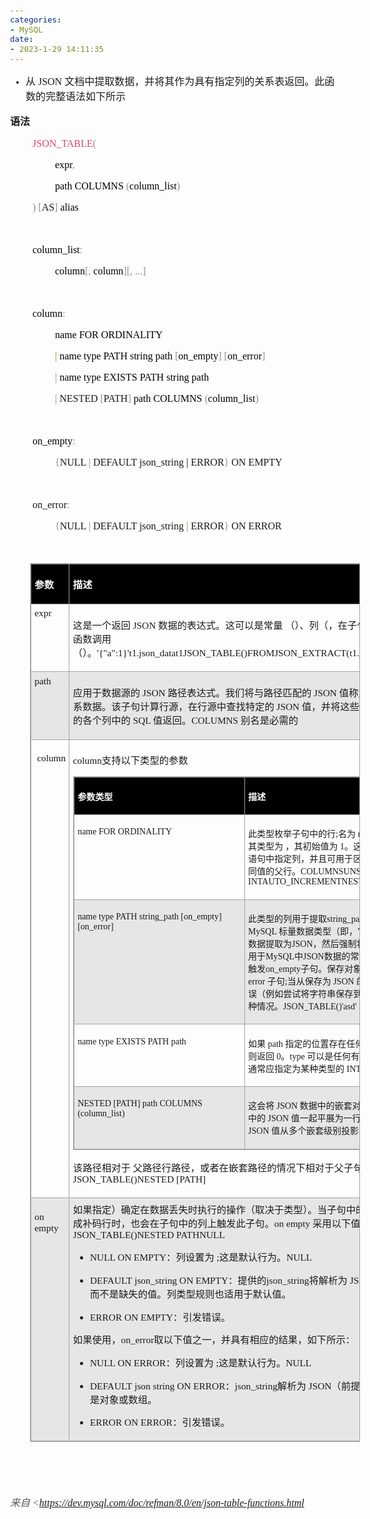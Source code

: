 ```yaml
---
categories:
- MySQL
date:
- 2023-1-29 14:11:35
---
```


<body lang=zh-CN style='font-family:Calibri;font-size:11.0pt'>
<!--StartFragment-->

<ul type=disc style='direction:ltr;unicode-bidi:embed;margin-top:0in;
 margin-bottom:0in'>
 <li style='margin-top:0;margin-bottom:0;vertical-align:middle'><span
     style='font-family:"Microsoft YaHei UI";font-size:12.0pt'>从</span><span
     style='font-family:"Comic Sans MS";font-size:12.0pt'> JSON </span><span
     style='font-family:"Microsoft YaHei UI";font-size:12.0pt'>文档中提取数据，并将其作为具有指定列的关系表返回。此函数的完整语法如下所示</span></li>
</ul>

<p style='font-family:"Microsoft YaHei UI";font-size:12.0pt'><span
style='font-weight:bold'>语法</span></p>

<p style='margin-left:.375in;font-family:"Comic Sans MS";font-size:
12.0pt'><span style='color:#DD4A68'>JSON_TABLE</span><span style='color:#909090'>(
</span></p>

<p style='margin-left:.75in;font-family:"Comic Sans MS";font-size:
12.0pt'><span style='color:black'>expr</span><span style='color:#909090'>, </span></p>

<p style='margin-left:.75in;font-family:"Comic Sans MS";font-size:
12.0pt'><span style='color:black'>path COLUMNS </span><span style='color:#909090'>(</span><span
style='color:black'>column_list</span><span style='color:#909090'>) </span></p>

<p style='margin-left:.375in;font-family:"Comic Sans MS";font-size:
12.0pt'><span style='color:#909090'>) [</span>AS<span style='color:#909090'>] </span><span
style='color:black'>alias </span></p>

<p style='margin-left:.375in;font-family:"Comic Sans MS";font-size:
12.0pt;color:black'>&nbsp;</p>

<p style='margin-left:.375in;font-family:"Comic Sans MS";font-size:
12.0pt'><span style='color:black'>column_list</span><span style='color:#909090'>:
</span></p>

<p style='margin-left:.75in;font-family:"Comic Sans MS";font-size:
12.0pt'><span style='color:black'>column</span><span style='color:#909090'>[, </span><span
style='color:black'>column</span><span style='color:#909090'>][, ...] </span></p>

<p style='margin-left:.375in;font-family:"Comic Sans MS";font-size:
12.0pt;color:black'>&nbsp;</p>

<p style='margin-left:.375in;font-family:"Comic Sans MS";font-size:
12.0pt'><span style='color:black'>column</span><span style='color:#909090'>: </span></p>

<p style='margin-left:.75in;font-family:"Comic Sans MS";font-size:
12.0pt'><span style='color:black'>name FOR ORDINALITY </span></p>

<p style='margin-left:.75in;font-family:"Comic Sans MS";font-size:
12.0pt'><span style='color:#A67F59'>| </span><span style='color:black'>name
type PATH string path </span><span style='color:#909090'>[</span><span
style='color:black'>on_empty</span><span style='color:#909090'>] [</span><span
style='color:black'>on_error</span><span style='color:#909090'>] </span></p>

<p style='margin-left:.75in;font-family:"Comic Sans MS";font-size:
12.0pt'><span style='color:#909090'>| </span><span style='color:black'>name
type EXISTS PATH string path </span></p>

<p style='margin-left:.75in;font-family:"Comic Sans MS";font-size:
12.0pt'><span style='color:#909090'>|</span> NESTED <span style='color:#909090'>[</span>PATH<span
style='color:#909090'>] </span><span style='color:black'>path COLUMNS </span><span
style='color:#909090'>(</span><span style='color:black'>column_list</span><span
style='color:#909090'>)</span></p>

<p style='margin-left:.375in;font-family:"Comic Sans MS";font-size:
12.0pt;color:#909090'>&nbsp;</p>

<p style='margin-left:.375in;font-family:"Comic Sans MS";font-size:
12.0pt'><span style='color:black'>on_empty</span><span style='color:#909090'>: </span></p>

<p style='margin-left:.75in;font-family:"Comic Sans MS";font-size:
12.0pt'><span style='color:#909090'>{</span>NULL <span style='color:#A67F59'>|</span>
DEFAULT json_string | ERROR<span style='color:#909090'>}</span> ON EMPTY </p>

<p style='margin-left:.375in;font-family:"Comic Sans MS";font-size:
12.0pt'>&nbsp;</p>

<p style='margin-left:.375in;font-family:"Comic Sans MS";font-size:
12.0pt'>on_error<span style='color:#909090'>: </span></p>

<p style='margin-left:.75in;font-family:"Comic Sans MS";font-size:
12.0pt'><span style='color:#909090'>{</span>NULL <span style='color:#A67F59'>|</span>
DEFAULT json_string <span style='color:#A67F59'>|</span> ERROR<span
style='color:#909090'>}</span> ON ERROR</p>

<p style='margin-left:.375in;font-family:"Comic Sans MS";font-size:
12.0pt'>&nbsp;</p>

<div style='direction:ltr'>

<table border=1 cellpadding=0 cellspacing=0 valign=top style='direction:ltr;
 border-collapse:collapse;border-style:solid;border-color:#A3A3A3;border-width:
 1pt;margin-left:.3333in' title="" summary="">
 <tr>
  <td style='border-style:solid;border-color:#A3A3A3;border-width:1pt;
  background-color:black;vertical-align:top;width:1.0923in;padding:4pt 4pt 4pt 4pt'>
  <p style='font-family:"Microsoft YaHei UI";font-size:11.5pt;
  color:white'><span style='font-weight:bold'>参数</span></p>
  </td>
  <td style='border-style:solid;border-color:#A3A3A3;border-width:1pt;
  background-color:black;vertical-align:top;width:7.6736in;padding:4pt 4pt 4pt 4pt'>
  <p style='font-family:"Microsoft YaHei UI";font-size:11.5pt;
  color:white'><span style='font-weight:bold'>描述</span></p>
  </td>
 </tr>
 <tr>
  <td style='border-style:solid;border-color:#A3A3A3;border-width:1pt;
  vertical-align:top;width:1.0923in;padding:4pt 4pt 4pt 4pt'>
  <p style='margin-top:0pt;margin-bottom:11pt;font-family:"Comic Sans MS";
  font-size:11.5pt'>expr</p>
  </td>
  <td style='border-style:solid;border-color:#A3A3A3;border-width:1pt;
  vertical-align:top;width:7.7361in;padding:4pt 4pt 4pt 4pt'>
  <p style='font-size:11.5pt'><span style='font-family:"Microsoft YaHei UI"'>这是一个返回</span><span
  style='font-family:"Comic Sans MS"'> JSON </span><span style='font-family:
  "Microsoft YaHei UI"'>数据的表达式。这可以是常量 （）、列（，在子句之前指定的给定表）或函数调用 （）。</span><span
  style='font-family:"Comic Sans MS"'>'{&quot;a&quot;:1}'t1.json_datat1JSON_TABLE()FROMJSON_EXTRACT(t1.json_data,'$.post.comments')</span></p>
  </td>
 </tr>
 <tr>
  <td style='border-style:solid;border-color:#A3A3A3;border-width:1pt;
  background-color:#E7E6E6;vertical-align:top;width:1.0923in;padding:4pt 4pt 4pt 4pt'>
  <p style='margin-top:0pt;margin-bottom:11pt;font-family:"Comic Sans MS";
  font-size:11.5pt'>path</p>
  </td>
  <td style='border-style:solid;border-color:#A3A3A3;border-width:1pt;
  background-color:#E7E6E6;vertical-align:top;width:7.7215in;padding:4pt 4pt 4pt 4pt'>
  <p style='font-size:11.5pt'><span style='font-family:"Microsoft YaHei UI"'
  lang=zh-CN>应用于数据源的</span><span style='font-family:"Comic Sans MS"'
  lang=zh-CN> JSON </span><span style='font-family:"Microsoft YaHei UI"'
  lang=zh-CN>路径表达式。我们将与路径匹配的</span><span style='font-family:"Comic Sans MS"'
  lang=zh-CN> JSON </span><span style='font-family:"Microsoft YaHei UI"'
  lang=zh-CN>值称为行源</span><span style='font-family:"Comic Sans MS"' lang=zh-CN>;</span><span
  style='font-family:"Microsoft YaHei UI"' lang=zh-CN>这用于生成一行关系数据。该子句计算行源，在行源中查找特定的</span><span
  style='font-family:"Comic Sans MS"' lang=zh-CN> JSON </span><span
  style='font-family:"Microsoft YaHei UI"' lang=zh-CN>值，并将这些</span><span
  style='font-family:"Comic Sans MS"' lang=zh-CN> JSON </span><span
  style='font-family:"Microsoft YaHei UI"' lang=zh-CN>值作为关系数据行的各个列中的</span><span
  style='font-family:"Comic Sans MS"' lang=zh-CN> SQL </span><span
  style='font-family:"Microsoft YaHei UI"' lang=zh-CN>值返回。</span><span
  style='font-family:"Comic Sans MS"' lang=zh-CN>COLUMNS</span><span
  style='font-family:"Comic Sans MS"' lang=en-US> </span><span
  style='font-family:"Microsoft YaHei UI"' lang=zh-CN>别名是必需的</span></p>
  </td>
 </tr>
 <tr>
  <td style='border-style:solid;border-color:#A3A3A3;border-width:1pt;
  vertical-align:top;width:1.0923in;padding:4pt 4pt 4pt 4pt'>
  <p style='font-family:"Comic Sans MS";font-size:11.5pt'><span
  lang=zh-CN><span style='mso-spacerun:yes'> </span></span><span lang=en-US>c</span><span
  lang=zh-CN>olumn</span></p>
  </td>
  <td style='border-style:solid;border-color:#A3A3A3;border-width:1pt;
  vertical-align:top;width:7.8055in;padding:4pt 4pt 4pt 4pt'>
  <p style='font-size:11.5pt'><span style='font-family:"Comic Sans MS"'
  lang=en-US>column</span><span style='font-family:"Microsoft YaHei UI"'
  lang=zh-CN>支持以下类型的参数</span></p>
  <div style='direction:ltr'>
  <table border=1 cellpadding=0 cellspacing=0 valign=top style='direction:ltr;
   border-collapse:collapse;border-style:solid;border-color:#A3A3A3;border-width:
   1pt' title="" summary="">
   <tr>
    <td style='border-style:solid;border-color:#A3A3A3;border-width:1pt;
    background-color:black;vertical-align:top;width:3.4604in;padding:4pt 4pt 4pt 4pt'>
    <p style='font-family:"Microsoft YaHei UI";font-size:10.5pt;
    color:white'><span style='font-weight:bold'>参数类型</span></p>
    </td>
    <td style='border-style:solid;border-color:#A3A3A3;border-width:1pt;
    background-color:black;vertical-align:top;width:4.1618in;padding:4pt 4pt 4pt 4pt'>
    <p style='font-family:"Microsoft YaHei UI";font-size:10.5pt;
    color:white'><span style='font-weight:bold'>描述</span></p>
    </td>
   </tr>
   <tr>
    <td style='border-style:solid;border-color:#A3A3A3;border-width:1pt;
    vertical-align:top;width:3.4604in;padding:4pt 4pt 4pt 4pt'>
    <p style='font-family:"Comic Sans MS";font-size:10.5pt'>name FOR
    ORDINALITY</p>
    </td>
    <td style='border-style:solid;border-color:#A3A3A3;border-width:1pt;
    vertical-align:top;width:4.1618in;padding:4pt 4pt 4pt 4pt'>
    <p style='font-size:10.5pt'><span style='font-family:"Microsoft YaHei UI"'>此类型枚举子句中的行</span><span
    style='font-family:"Comic Sans MS"'>;</span><span style='font-family:"Microsoft YaHei UI"'>名为</span><span
    style='font-family:"Comic Sans MS"'> name </span><span style='font-family:
    "Microsoft YaHei UI"'>的列是一个计数器，其类型为 ，其初始值为</span><span style='font-family:
    "Comic Sans MS"'> 1</span><span style='font-family:"Microsoft YaHei UI"'>。这等效于在</span><span
    style='font-family:"Comic Sans MS"'> CREATE TABLE </span><span
    style='font-family:"Microsoft YaHei UI"'>语句中指定列，并且可用于区分子句生成的多行具有相同值的父行。</span><span
    style='font-family:"Comic Sans MS"'>COLUMNSUNSIGNED INTAUTO_INCREMENTNESTED
    [PATH]</span></p>
    </td>
   </tr>
   <tr>
    <td style='border-style:solid;border-color:#A3A3A3;border-width:1pt;
    background-color:#E7E6E6;vertical-align:top;width:3.4604in;padding:4pt 4pt 4pt 4pt'>
    <p style='font-family:"Comic Sans MS";font-size:10.5pt'>name
    type PATH string_path [on_empty] [on_error]</p>
    </td>
    <td style='border-style:solid;border-color:#A3A3A3;border-width:1pt;
    background-color:#E7E6E6;vertical-align:top;width:4.2312in;padding:4pt 4pt 4pt 4pt'>
    <p style='font-size:10.5pt'><span style='font-family:"Microsoft YaHei UI"'>此类型的列用于提取</span><span
    style='font-family:"Comic Sans MS"'>string_path</span><span
    style='font-family:"Microsoft YaHei UI"'>指定的值。</span><span
    style='font-family:"Comic Sans MS"'>type </span><span style='font-family:
    "Microsoft YaHei UI"'>是</span><span style='font-family:"Comic Sans MS"'>
    MySQL </span><span style='font-family:"Microsoft YaHei UI"'>标量数据类型（即，它不能是对象或数组）。
    将数据提取为</span><span style='font-family:"Comic Sans MS"'>JSON</span><span
    style='font-family:"Microsoft YaHei UI"'>，然后强制将其强制为列类型，使用适用于</span><span
    style='font-family:"Comic Sans MS"'>MySQL</span><span style='font-family:
    "Microsoft YaHei UI"'>中</span><span style='font-family:"Comic Sans MS"'>JSON</span><span
    style='font-family:"Microsoft YaHei UI"'>数据的常规自动类型转换。缺失值将触发</span><span
    style='font-family:"Comic Sans MS"'>on_empty</span><span style='font-family:
    "Microsoft YaHei UI"'>子句。保存对象或数组将触发可选的</span><span style='font-family:"Comic Sans MS"'>
    on error </span><span style='font-family:"Microsoft YaHei UI"'>子句</span><span
    style='font-family:"Comic Sans MS"'>;</span><span style='font-family:"Microsoft YaHei UI"'>当从保存为</span><span
    style='font-family:"Comic Sans MS"'> JSON </span><span style='font-family:
    "Microsoft YaHei UI"'>的值强制到表列期间发生错误（例如尝试将字符串保存到整数列）时，也会发生这种情况。</span><span
    style='font-family:"Comic Sans MS"'>JSON_TABLE()'asd'</span></p>
    </td>
   </tr>
   <tr>
    <td style='border-style:solid;border-color:#A3A3A3;border-width:1pt;
    vertical-align:top;width:3.4604in;padding:4pt 4pt 4pt 4pt'>
    <p style='font-family:"Comic Sans MS";font-size:10.5pt'>name
    type EXISTS PATH path</p>
    </td>
    <td style='border-style:solid;border-color:#A3A3A3;border-width:1pt;
    vertical-align:top;width:4.2312in;padding:4pt 4pt 4pt 4pt'>
    <p style='font-size:10.5pt'><span style='font-family:"Microsoft YaHei UI"'>如果</span><span
    style='font-family:"Comic Sans MS"'> path </span><span style='font-family:
    "Microsoft YaHei UI"'>指定的位置存在任何数据，则此列返回</span><span style='font-family:
    "Comic Sans MS"'> 1</span><span style='font-family:"Microsoft YaHei UI"'>，否则返回</span><span
    style='font-family:"Comic Sans MS"'> 0</span><span style='font-family:"Microsoft YaHei UI"'>。</span><span
    style='font-family:"Comic Sans MS"'>type </span><span style='font-family:
    "Microsoft YaHei UI"'>可以是任何有效的</span><span style='font-family:"Comic Sans MS"'>
    MySQL </span><span style='font-family:"Microsoft YaHei UI"'>数据类型，但通常应指定为某种类型的</span><span
    style='font-family:"Comic Sans MS"'> INT</span><span style='font-family:
    "Microsoft YaHei UI"'>。</span></p>
    </td>
   </tr>
   <tr>
    <td style='border-style:solid;border-color:#A3A3A3;border-width:1pt;
    background-color:#E7E6E6;vertical-align:top;width:3.4604in;padding:4pt 4pt 4pt 4pt'>
    <p style='font-family:"Comic Sans MS";font-size:10.5pt'>NESTED
    [PATH] path COLUMNS (column_list)</p>
    </td>
    <td style='border-style:solid;border-color:#A3A3A3;border-width:1pt;
    background-color:#E7E6E6;vertical-align:top;width:4.2048in;padding:4pt 4pt 4pt 4pt'>
    <p style='font-size:10.5pt'><span style='font-family:"Microsoft YaHei UI"'>这会将</span><span
    style='font-family:"Comic Sans MS"'> JSON </span><span style='font-family:
    "Microsoft YaHei UI"'>数据中的嵌套对象或数组与父对象或数组中的</span><span style='font-family:
    "Comic Sans MS"'> JSON </span><span style='font-family:"Microsoft YaHei UI"'>值一起平展为一行。使用多个选项允许将</span><span
    style='font-family:"Comic Sans MS"'> JSON </span><span style='font-family:
    "Microsoft YaHei UI"'>值从多个嵌套级别投影到单个行中。</span><span style='font-family:"Comic Sans MS"'>PATH</span></p>
    </td>
   </tr>
  </table>
  </div>
  <p style='font-size:11.5pt'><span style='font-family:"Microsoft YaHei UI"'>该路径相对于
  父路径行路径，或者在嵌套路径的情况下相对于父子句的路径。</span><span style='font-family:"Comic Sans MS"'>JSON_TABLE()NESTED
  [PATH]</span></p>
  </td>
 </tr>
 <tr>
  <td style='border-style:solid;border-color:#A3A3A3;border-width:1pt;
  background-color:#E7E6E6;vertical-align:top;width:1.0923in;padding:4pt 4pt 4pt 4pt'>
  <p style='font-family:"Comic Sans MS";font-size:11.5pt'>on empty</p>
  </td>
  <td style='border-style:solid;border-color:#A3A3A3;border-width:1pt;
  background-color:#E7E6E6;vertical-align:top;width:7.7208in;padding:4pt 4pt 4pt 4pt'>
  <p style='margin-top:0pt;margin-bottom:11pt;font-size:11.5pt'><span
  style='font-family:"Microsoft YaHei UI"'>如果指定）确定在数据丢失时执行的操作（取决于类型）。当子句中的列没有匹配项并为其生成补码行时，也会在子句中的列上触发此子句。</span><span
  style='font-family:"Comic Sans MS"'>on empty</span><span style='font-family:
  "Microsoft YaHei UI"'>&nbsp;采用以下值之一：</span><span style='font-family:"Comic Sans MS"'>JSON_TABLE()NESTED
  PATHNULL</span></p>
  <ul type=disc style='direction:ltr;unicode-bidi:embed;margin-top:0in;
   margin-bottom:0in'>
   <li style='margin-top:0;margin-bottom:0;vertical-align:middle;margin-top:
       0pt;margin-bottom:11pt'><span style='font-family:"Comic Sans MS";
       font-size:11.5pt'>NULL ON EMPTY</span><span style='font-family:"Microsoft YaHei UI";
       font-size:11.5pt'>：列设置为</span><span style='font-family:"Comic Sans MS";
       font-size:11.5pt'> ;</span><span style='font-family:"Microsoft YaHei UI";
       font-size:11.5pt'>这是默认行为。</span><span style='font-family:"Comic Sans MS";
       font-size:11.5pt'>NULL</span></li>
   <li style='margin-top:0;margin-bottom:0;vertical-align:middle;margin-top:
       0pt;margin-bottom:11pt'><span style='font-family:"Comic Sans MS";
       font-size:11.5pt'>DEFAULT</span><span style='font-family:"Microsoft YaHei UI";
       font-size:11.5pt'>&nbsp;</span><span style='font-family:"Comic Sans MS";
       font-size:11.5pt'>json_string</span><span style='font-family:"Microsoft YaHei UI";
       font-size:11.5pt'>&nbsp;</span><span style='font-family:"Comic Sans MS";
       font-size:11.5pt'>ON EMPTY</span><span style='font-family:"Microsoft YaHei UI";
       font-size:11.5pt'>：提供的</span><span style='font-family:"Comic Sans MS";
       font-size:11.5pt'>json_string</span><span style='font-family:"Microsoft YaHei UI";
       font-size:11.5pt'>将解析为</span><span style='font-family:"Comic Sans MS";
       font-size:11.5pt'> JSON</span><span style='font-family:"Microsoft YaHei UI";
       font-size:11.5pt'>，只要它有效，并存储而不是缺失的值。列类型规则也适用于默认值。</span></li>
   <li style='margin-top:0;margin-bottom:0;vertical-align:middle;margin-top:
       0pt;margin-bottom:11pt'><span style='font-family:"Comic Sans MS";
       font-size:11.5pt'>ERROR ON EMPTY</span><span style='font-family:"Microsoft YaHei UI";
       font-size:11.5pt'>：引发错误。</span></li>
  </ul>
  <p style='margin-top:0pt;margin-bottom:11pt;font-size:11.5pt'><span
  style='font-family:"Microsoft YaHei UI"'>如果使用，</span><span style='font-family:
  "Comic Sans MS"'>on_error</span><span style='font-family:"Microsoft YaHei UI"'>取以下值之一，并具有相应的结果，如下所示：</span></p>
  <ul type=disc style='direction:ltr;unicode-bidi:embed;margin-top:0in;
   margin-bottom:0in'>
   <li style='margin-top:0;margin-bottom:0;vertical-align:middle;margin-top:
       0pt;margin-bottom:11pt'><span style='font-family:"Comic Sans MS";
       font-size:11.5pt'>NULL ON ERROR</span><span style='font-family:"Microsoft YaHei UI";
       font-size:11.5pt'>：列设置为</span><span style='font-family:"Comic Sans MS";
       font-size:11.5pt'> ;</span><span style='font-family:"Microsoft YaHei UI";
       font-size:11.5pt'>这是默认行为。</span><span style='font-family:"Comic Sans MS";
       font-size:11.5pt'>NULL</span></li>
   <li style='margin-top:0;margin-bottom:0;vertical-align:middle;margin-top:
       0pt;margin-bottom:11pt'><span style='font-family:"Comic Sans MS";
       font-size:11.5pt'>DEFAULT</span><span style='font-family:"Microsoft YaHei UI";
       font-size:11.5pt'>&nbsp;</span><span style='font-family:"Comic Sans MS";
       font-size:11.5pt'>json string</span><span style='font-family:"Microsoft YaHei UI";
       font-size:11.5pt'>&nbsp;</span><span style='font-family:"Comic Sans MS";
       font-size:11.5pt'>ON ERROR</span><span style='font-family:"Microsoft YaHei UI";
       font-size:11.5pt'>：</span><span style='font-family:"Comic Sans MS";
       font-size:11.5pt'>json_string</span><span style='font-family:"Microsoft YaHei UI";
       font-size:11.5pt'>解析为</span><span style='font-family:"Comic Sans MS";
       font-size:11.5pt'> JSON</span><span style='font-family:"Microsoft YaHei UI";
       font-size:11.5pt'>（前提是它有效）并存储，而不是对象或数组。</span></li>
   <li style='margin-top:0;margin-bottom:0;vertical-align:middle;margin-top:
       0pt;margin-bottom:11pt'><span style='font-family:"Comic Sans MS";
       font-size:11.5pt'>ERROR ON ERROR</span><span style='font-family:"Microsoft YaHei UI";
       font-size:11.5pt'>：引发错误。</span></li>
  </ul>
  </td>
 </tr>
</table>

</div>

<p style='margin-left:.375in;font-family:"Comic Sans MS";font-size:
12.0pt'>&nbsp;</p>

<p style='margin-left:.375in;font-family:"Comic Sans MS";font-size:
12.0pt'>&nbsp;</p>

<p><cite style='font-size:12.0pt;color:#595959'><span
style='font-family:"Microsoft YaHei UI"'>来自</span><span style='font-family:
"Comic Sans MS"'> &lt;</span><a
href="https://dev.mysql.com/doc/refman/8.0/en/json-table-functions.html"><span
style='font-family:"Comic Sans MS"'>https://dev.mysql.com/doc/refman/8.0/en/json-table-functions.html</span></a></cite></p>

<!--EndFragment-->
</body>

</html>

